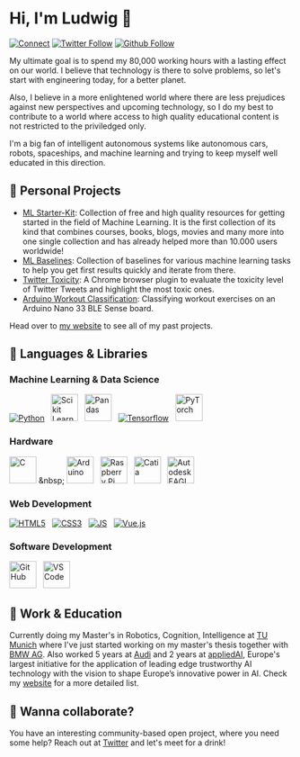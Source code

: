 # Hi, I'm Ludwig 👋
[![Connect](https://img.shields.io/badge/Connect-0077B5?style=for-the-badge&logo=linkedin&logoColor=white)](https://www.linkedin.com/in/ludwigstumpp/)
[![Twitter Follow](https://img.shields.io/twitter/follow/ludwig_stumpp?color=%231DA1F2&label=Follow&logo=twitter&logoColor=%231DA1F2&style=for-the-badge)](https://twitter.com/ludwig_stumpp)
[![Github Follow](https://img.shields.io/github/followers/LudwigStumpp?color=%23171515&label=Follow&logo=github&logoColor=%23171515&style=for-the-badge)](https://github.com/LudwigStumpp)

My ultimate goal is to spend my 80,000 working hours with a lasting effect on our world. I believe that technology is there to solve problems, so let's start with engineering today, for a better planet.

Also, I believe in a more enlightened world where there are less prejudices against new perspectives and upcoming technology, so I do my best to contribute to a world where access to high quality educational content is not restricted to the priviledged only.

I'm a big fan of intelligent autonomous systems like autonomous cars, robots, spaceships, and machine learning and trying to keep myself well educated in this direction.

## 🚀 Personal Projects
- [ML Starter-Kit](https://mlstarterkit.com): Collection of free and high quality resources for getting started in the field of Machine Learning. It is the first collection of its kind that combines courses, books, blogs, movies and many more into one single collection and has already helped more than 10.000 users worldwide!
- [ML Baselines](https://ludwigstumpp.com/ml-baselines): Collection of baselines for various machine learning tasks to help you get first results quickly and iterate from there.
- [Twitter Toxicity](https://github.com/LudwigStumpp/twitter-toxicity): A Chrome browser plugin to evaluate the toxicity level of Twitter Tweets and highlight the most toxic ones.
- [Arduino Workout Classification](https://github.com/LudwigStumpp/arduino-workout-classification): Classifying workout exercises on an Arduino Nano 33 BLE Sense board.

Head over to [my website](http://ludwigstumpp.com) to see all of my past projects.

## 🌈 Languages & Libraries

### Machine Learning & Data Science
[<img alt="Python" src="https://img.icons8.com/color/48/000000/python.png"/>](https://www.python.org/) &nbsp;
[<img alt="Scikit Learn" src="https://upload.wikimedia.org/wikipedia/commons/thumb/0/05/Scikit_learn_logo_small.svg/260px-Scikit_learn_logo_small.svg.png" height="48"/>](https://scikit-learn.org/) &nbsp;
[<img alt="Pandas" src="https://i.redd.it/c6h7rok9c2v31.jpg" height="48"/>](https://pandas.pydata.org/) &nbsp;
[<img alt="Tensorflow" src="https://img.icons8.com/color/48/000000/tensorflow.png"/>](https://www.tensorflow.org/) &nbsp;
[<img alt="PyTorch" src="https://user-images.githubusercontent.com/42147848/178567459-cb1bfe41-dee5-455b-af94-ce4d4f036295.png" height="48"/>](https://pytorch.org/)

### Hardware
[<img alt="C" src="https://upload.wikimedia.org/wikipedia/commons/thumb/1/18/C_Programming_Language.svg/217px-C_Programming_Language.svg.png" height="48"/>](https://en.wikipedia.org/wiki/C_(programming_language)) &nbsp;
[<img alt="Arduino" src="https://img.icons8.com/fluency/344/arduino.png" height="48"/>](https://www.arduino.cc/) &nbsp;
[<img alt="Raspberry Pi" src="https://img.icons8.com/color/48/000000/raspberry.png" height="48"/>](https://www.raspberrypi.org/) &nbsp;
[<img alt="Catia" src="https://www.atfiformation.fr/wp-content/uploads/2018/03/catiaV5.png" height="48"/>](https://www.3ds.com/products-services/catia/) &nbsp;
[<img alt="Autodesk EAGLE" src="https://yt3.ggpht.com/ytc/AKedOLRs6t9k8adI1DVVHWAI9vMY2DW8PvseQHIU51GoRg=s900-c-k-c0x00ffffff-no-rj" height="48"/>](https://www.autodesk.com/products/eagle/overview)

### Web Development
[<img alt="HTML5" src="https://img.icons8.com/color/48/000000/html-5.png"/>](https://developer.mozilla.org/en-US/docs/Glossary/HTML5) &nbsp;
[<img alt="CSS3" src="https://img.icons8.com/color/48/000000/css3.png"/>](https://developer.mozilla.org/en-US/docs/Web/CSS) &nbsp;
[<img alt="JS" src="https://img.icons8.com/color/48/000000/javascript.png"/>](https://developer.mozilla.org/en-US/docs/Web/JavaScript) &nbsp;
[<img alt="Vue.js" src="https://img.icons8.com/color/48/000000/vue-js.png"/>](https://vuejs.org/)

### Software Development
[<img alt="GitHub" src="https://pbs.twimg.com/profile_images/1414990564408262661/r6YemvF9_200x200.jpg" height="48"/>](https://github.com/about) &nbsp;
[<img alt="VSCode" src="https://upload.wikimedia.org/wikipedia/commons/thumb/9/9a/Visual_Studio_Code_1.35_icon.svg/240px-Visual_Studio_Code_1.35_icon.svg.png" height="48"/>](https://code.visualstudio.com/)

## 💼 Work & Education
Currently doing my Master's in Robotics, Cognition, Intelligence at [TU Munich](https://www.tum.de/en/) where I've just started working on my master's thesis together with [BMW AG](https://www.bmw.de/de/home.html). Also worked 5 years at [Audi](https://www.audi.com) and 2 years at [appliedAI](https://www.appliedai.de/), Europe's largest initiative for the application of leading edge trustworthy AI technology with the vision to shape Europe’s innovative power in AI. Check my [website](https://ludwigstumpp.com/work) for a more detailed list.

## 🤙 Wanna collaborate?
You have an interesting community-based open project, where you need some help? Reach out at [Twitter](https://twitter.com/ludwig_stumpp) and let's meet for a drink!

